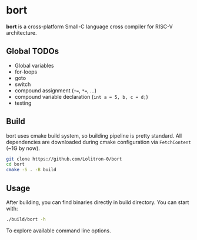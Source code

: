 # bort

**bort** is a cross-platform Small-C language cross compiler for RISC-V architecture.

## Global TODOs
- Global variables
- for-loops
- goto
- switch
- compound assignment (`+=`, `*=`, ...)
- compound variable declaration (`int a = 5, b, c = d;`)
- testing

## Build
bort uses cmake build system, so building pipeline is pretty standard. All dependencies are downloaded during cmake configuration via `FetchContent` (~1G by now).

```bash
git clone https://github.com/Lolitron-0/bort
cd bort
cmake -S . -B build 
```

## Usage
After building, you can find binaries directly in build directory. You can start with:
```bash
./build/bort -h
```
To explore available command line options.

